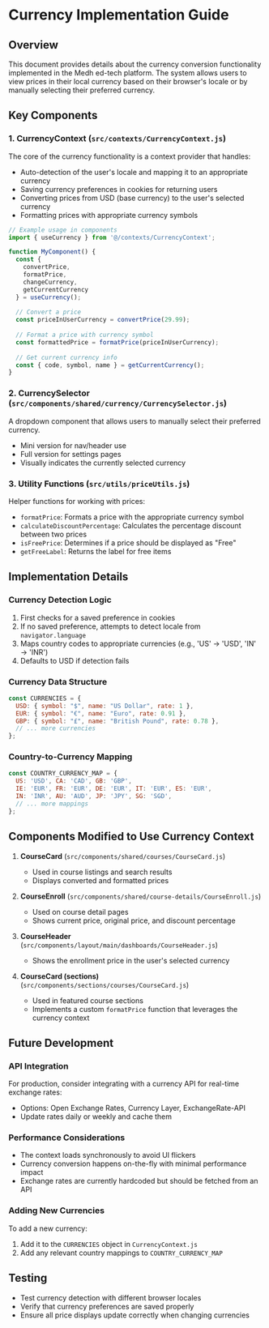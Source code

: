 # Currency Implementation Guide

## Overview
This document provides details about the currency conversion functionality implemented in the Medh ed-tech platform. The system allows users to view prices in their local currency based on their browser's locale or by manually selecting their preferred currency.

## Key Components

### 1. CurrencyContext (`src/contexts/CurrencyContext.js`)
The core of the currency functionality is a context provider that handles:
- Auto-detection of the user's locale and mapping it to an appropriate currency
- Saving currency preferences in cookies for returning users
- Converting prices from USD (base currency) to the user's selected currency
- Formatting prices with appropriate currency symbols

```jsx
// Example usage in components
import { useCurrency } from '@/contexts/CurrencyContext';

function MyComponent() {
  const { 
    convertPrice, 
    formatPrice, 
    changeCurrency, 
    getCurrentCurrency 
  } = useCurrency();
  
  // Convert a price
  const priceInUserCurrency = convertPrice(29.99);
  
  // Format a price with currency symbol
  const formattedPrice = formatPrice(priceInUserCurrency);
  
  // Get current currency info
  const { code, symbol, name } = getCurrentCurrency();
}
```

### 2. CurrencySelector (`src/components/shared/currency/CurrencySelector.js`)
A dropdown component that allows users to manually select their preferred currency.

- Mini version for nav/header use
- Full version for settings pages
- Visually indicates the currently selected currency

### 3. Utility Functions (`src/utils/priceUtils.js`)
Helper functions for working with prices:

- `formatPrice`: Formats a price with the appropriate currency symbol
- `calculateDiscountPercentage`: Calculates the percentage discount between two prices
- `isFreePrice`: Determines if a price should be displayed as "Free"
- `getFreeLabel`: Returns the label for free items

## Implementation Details

### Currency Detection Logic
1. First checks for a saved preference in cookies
2. If no saved preference, attempts to detect locale from `navigator.language`
3. Maps country codes to appropriate currencies (e.g., 'US' → 'USD', 'IN' → 'INR')
4. Defaults to USD if detection fails

### Currency Data Structure
```javascript
const CURRENCIES = {
  USD: { symbol: "$", name: "US Dollar", rate: 1 },
  EUR: { symbol: "€", name: "Euro", rate: 0.91 },
  GBP: { symbol: "£", name: "British Pound", rate: 0.78 },
  // ... more currencies
};
```

### Country-to-Currency Mapping
```javascript
const COUNTRY_CURRENCY_MAP = {
  US: 'USD', CA: 'CAD', GB: 'GBP', 
  IE: 'EUR', FR: 'EUR', DE: 'EUR', IT: 'EUR', ES: 'EUR', 
  IN: 'INR', AU: 'AUD', JP: 'JPY', SG: 'SGD',
  // ... more mappings
};
```

## Components Modified to Use Currency Context

1. **CourseCard** (`src/components/shared/courses/CourseCard.js`)
   - Used in course listings and search results
   - Displays converted and formatted prices

2. **CourseEnroll** (`src/components/shared/course-details/CourseEnroll.js`)
   - Used on course detail pages
   - Shows current price, original price, and discount percentage

3. **CourseHeader** (`src/components/layout/main/dashboards/CourseHeader.js`)
   - Shows the enrollment price in the user's selected currency
   
4. **CourseCard (sections)** (`src/components/sections/courses/CourseCard.js`)
   - Used in featured course sections
   - Implements a custom `formatPrice` function that leverages the currency context

## Future Development

### API Integration
For production, consider integrating with a currency API for real-time exchange rates:
- Options: Open Exchange Rates, Currency Layer, ExchangeRate-API
- Update rates daily or weekly and cache them

### Performance Considerations
- The context loads synchronously to avoid UI flickers
- Currency conversion happens on-the-fly with minimal performance impact
- Exchange rates are currently hardcoded but should be fetched from an API

### Adding New Currencies
To add a new currency:
1. Add it to the `CURRENCIES` object in `CurrencyContext.js`
2. Add any relevant country mappings to `COUNTRY_CURRENCY_MAP`

## Testing
- Test currency detection with different browser locales
- Verify that currency preferences are saved properly
- Ensure all price displays update correctly when changing currencies 